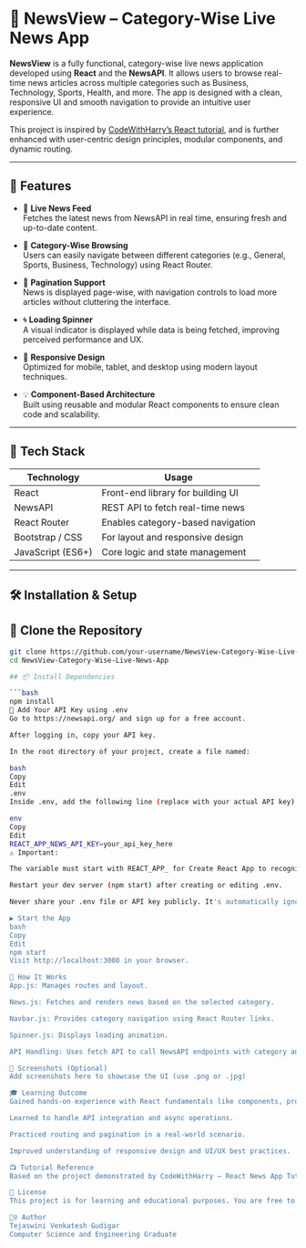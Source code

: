 # 📰 NewsView – Category-Wise Live News App

**NewsView** is a fully functional, category-wise live news application developed using **React** and the **NewsAPI**. It allows users to browse real-time news articles across multiple categories such as Business, Technology, Sports, Health, and more. The app is designed with a clean, responsive UI and smooth navigation to provide an intuitive user experience.

This project is inspired by [CodeWithHarry’s React tutorial](https://www.youtube.com/watch?v=x9p-4QGh-OI&list=PLu0W_9lII9agx66oZnT6IyhcMIbUMNMdt&index=22), and is further enhanced with user-centric design principles, modular components, and dynamic routing.

---

## 🚀 Features

- 🔴 **Live News Feed**  
  Fetches the latest news from NewsAPI in real time, ensuring fresh and up-to-date content.

- 📁 **Category-Wise Browsing**  
  Users can easily navigate between different categories (e.g., General, Sports, Business, Technology) using React Router.

- 🔄 **Pagination Support**  
  News is displayed page-wise, with navigation controls to load more articles without cluttering the interface.

- 🌀 **Loading Spinner**  
  A visual indicator is displayed while data is being fetched, improving perceived performance and UX.

- 📱 **Responsive Design**  
  Optimized for mobile, tablet, and desktop using modern layout techniques.

- 💡 **Component-Based Architecture**  
  Built using reusable and modular React components to ensure clean code and scalability.

---

## 🧱 Tech Stack

| Technology       | Usage                                      |
|------------------|--------------------------------------------|
| React            | Front-end library for building UI          |
| NewsAPI          | REST API to fetch real-time news           |
| React Router     | Enables category-based navigation          |
| Bootstrap / CSS  | For layout and responsive design           |
| JavaScript (ES6+)| Core logic and state management            |

---

## 🛠️ Installation & Setup

## 📁 Clone the Repository

```bash
git clone https://github.com/your-username/NewsView-Category-Wise-Live-News-App.git
cd NewsView-Category-Wise-Live-News-App

## 📦 Install Dependencies

```bash
npm install
🔑 Add Your API Key using .env
Go to https://newsapi.org/ and sign up for a free account.

After logging in, copy your API key.

In the root directory of your project, create a file named:

bash
Copy
Edit
.env
Inside .env, add the following line (replace with your actual API key):

env
Copy
Edit
REACT_APP_NEWS_API_KEY=your_api_key_here
⚠️ Important:

The variable must start with REACT_APP_ for Create React App to recognize it.

Restart your dev server (npm start) after creating or editing .env.

Never share your .env file or API key publicly. It's automatically ignored by Git using .gitignore.

▶️ Start the App
bash
Copy
Edit
npm start
Visit http://localhost:3000 in your browser.

🧪 How It Works
App.js: Manages routes and layout.

News.js: Fetches and renders news based on the selected category.

Navbar.js: Provides category navigation using React Router links.

Spinner.js: Displays loading animation.

API Handling: Uses fetch API to call NewsAPI endpoints with category and page parameters.

📸 Screenshots (Optional)
Add screenshots here to showcase the UI (use .png or .jpg)

🎓 Learning Outcome
Gained hands-on experience with React fundamentals like components, props, and state.

Learned to handle API integration and async operations.

Practiced routing and pagination in a real-world scenario.

Improved understanding of responsive design and UI/UX best practices.

📺 Tutorial Reference
Based on the project demonstrated by CodeWithHarry – React News App Tutorial. Extended with custom logic, loading states, and API configuration.

📄 License
This project is for learning and educational purposes. You are free to use, modify, and share it.

🙋‍♀️ Author
Tejaswini Venkatesh Gudigar
Computer Science and Engineering Graduate



